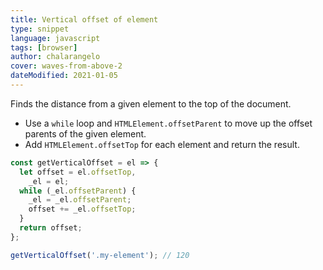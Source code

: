```yaml
---
title: Vertical offset of element
type: snippet
language: javascript
tags: [browser]
author: chalarangelo
cover: waves-from-above-2
dateModified: 2021-01-05
---
```


Finds the distance from a given element to the top of the document.

- Use a `while` loop and `HTMLElement.offsetParent` to move up the offset parents of the given element.
- Add `HTMLElement.offsetTop` for each element and return the result.

```js
const getVerticalOffset = el => {
  let offset = el.offsetTop,
    _el = el;
  while (_el.offsetParent) {
    _el = _el.offsetParent;
    offset += _el.offsetTop;
  }
  return offset;
};
```

```js
getVerticalOffset('.my-element'); // 120
```
